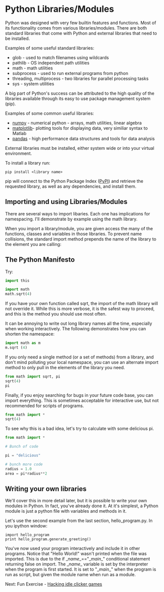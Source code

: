 # Python Libraries/Modules

Python was designed with very few builtin features and functions. Most of its functionality comes from various libraries/modules. There are both standard libraries that come with Python and external libraries that need to be installed.

Examples of some useful standard libraries:
* glob - used to match filenames using wildcards
* pathlib - OS independent path utilities
* math - math utilities
* subprocess - used to run external programs from python
* threading, multiprocess - two libraries for parallel processing tasks
* sys - system utilities

A big part of Python's success can be attributed to the high quality of the libraries available through its easy to use package management system (pip). 

Examples of some common useful libraries:
 * [numpy](https://www.numpy.org/) - numerical python - arrays, math utilities, linear algebra
 * [matplotlib](https://matplotlib.org/)- plotting tools for displaying data, very similiar syntax to Matlab
 * [pandas](https://pandas.pydata.org/) - high performance data structures and tools for data analysis 

External libraries must be installed, either system wide or into your virtual environment.

To install a library run:

```
pip install <library name>
```

pip will connect to the Python Package Index ([PyPI](https://pypi.org/)) and retrieve the requested library, as well as any dependencies, and install them.

## Importing and using Libraries/Modules

There are several ways to import libaries. Each one has implications for namespacing. I'll demonstrate by example using the math library.

When you import a library/module, you are given access the many of the functions, classes and variables in those libraries. To prevent name collisions, the standard import method prepends the name of the library to the element you are calling:

## The Python Manifesto

Try:

```python
import this
```


```python
import math
math.sqrt(4)
```

If you have your own function called sqrt, the import of the math library will not override it. While this is more verbose, it is the safest way to proceed, and this is the method you should use most often.

It can be annoying to write out long library names all the time, especially when working interactively. The following demonstrates how you can shorten the namespace:

```python
import math as m
m.sqrt (4)
```

If you only need a single method (or a set of methods) from a library, and don't mind polluting your local namespace, you can use an alternate import method to only pull in the elements of the library you need.

```python
from math import sqrt, pi
sqrt(4)
pi
```

Finally, if you enjoy searching for bugs in your future code base, you can import everything. This is sometimes acceptable for interactive use, but not recommended for scripts of programs.

```python
from math import *
sqrt(4)
```

To see why this is a bad idea, let's try to calculate with some delicious pi.

```python
from math import *

# Bunch of code 

pi = "delicious"

# bunch more code
radius = 1.0
area = pi*radius**2
```

## Writing your own libraries

We'll cover this in more detail later, but it is possible to write your own modules in Python. In fact, you've already done it. At it's simplest, a Python module is just a python file with variables and methods in it.

Let's use the second example from the last section, hello_program.py. In you ipython window:

```
import hello_program
print hello_program.generate_greeting()
```

You've now used your program interactively and include it in other programs. Notice that "Hello World!" wasn't printed when the file was imported. This is due to the if \__name__=="\__main__" conditional statement returning false on import. The \__name__ variable is set by the interpreter when the program is first started. It is set to "\__main__" when the program is run as script, but given the module name when run as a module.

Next: Fun Exercise - [Hacking idle clicker games](IdleClicker.md)
